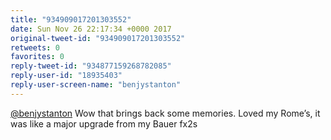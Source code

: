 ```yaml
---
title: "934909017201303552"
date: Sun Nov 26 22:17:34 +0000 2017
original-tweet-id: "934909017201303552"
retweets: 0
favorites: 0
reply-tweet-id: "934877159268782085"
reply-user-id: "18935403"
reply-user-screen-name: "benjystanton"
---
```

<a href="https://twitter.com/benjystanton">@benjystanton</a> Wow that brings back some memories. Loved my Rome’s, it was like a major upgrade from my Bauer fx2s
